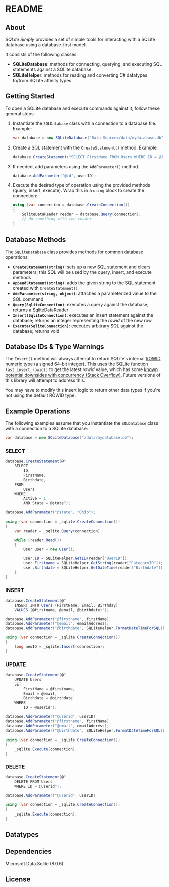 ﻿# README

## About

_SQLite Simply_ provides a set of simple tools for interacting with a SQLite database using a database-first model.

It consists of the following classes:

* **SQLiteDatabase**: methods for connecting, querying, and executing SQL statements against a SQLite database
* **SQLiteHelper**: methods for reading and converting C# datatypes to/from SQLite affinity types

## Getting Started

To open a SQLite database and execute commands against it, follow these general steps:

1. Instantiate the `SQLDatabase` class with a connection to a database file. Example:

	``` csharp
	var database = new SQLiteDatabase("Data Source=/data/mydatabase.db");
	```

  
2. Create a SQL statement with the `CreateStatement()` method. Example:

	``` csharp
	database.CreateStatement("SELECT FirstName FROM Users WHERE ID = @id");
	```

   
3. If needed, add parameters using the `AddParameter()` method.

	``` csharp
	database.AddParameter("@id", userID);
	```


4. Execute the desired type of operation using the provided methods (query, insert, execute). Wrap this in a `using` block to create the connection:

	``` csharp
	using (var connection = database.CreateConnection())
	{
		SqliteDataReader reader = database.Query(connection);
		// do something with the reader
	}
	```

## Database Methods

The `SQLiteDatabase` class provides methods for common database operations:

* **`CreateStatement(string)`**: sets up a new SQL statement and clears parameters; this SQL will be used by the query, insert, and execute methods
* **`AppendStatement(string)`**: adds the given string to the SQL statement created with `CreateStatement()`
* **`AddParameter(string, object)`**: attaches a parameterized value to the SQL command
* **`Query(SqliteConnection)`**: executes a query against the database; returns a SqliteDataReader
* **`Insert(SqliteConnection)`**: executes an insert statement against the database; returns an integer representing the _rowid_ of the new row
* **`Execute(SqliteConnection)`**: executes arbitrary SQL against the database; returns void

## Database IDs &amp; Type Warnings

The `Insert()` method will always attempt to return SQLite's internal [ROWID numeric type](https://www.sqlite.org/rowidtable.html) (a signed 64-bit integer). This uses the SQLite function `last_insert_rowid()` to get the latest _rowid_ value, which has some [known potential downsides with concurrency (Stack Overflow)](https://stackoverflow.com/questions/2127138/how-to-retrieve-the-last-autoincremented-id-from-a-sqlite-table). Future versions of this library will attempt to address this.

You may have to modify this insert logic to return other data types if you're not using the default ROWID type.

## Example Operations

The following examples assume that you instantiate the `SQLDatabase` class with a connection to a SQLite database:

``` csharp
var database = new SQLiteDatabase("/data/mydatabase.db");
```

### SELECT

``` csharp
database.CreateStatement(@"
	SELECT
		ID,
		FirstName,
		Birthdate,
	FROM
		Users
	WHERE
		Active = 1
		AND State = @state");

database.AddParameter("@state", "Ohio");

using (var connection = _sqlite.CreateConnection())
{
    var reader = _sqlite.Query(connection);

    while (reader.Read())
    {
        User user = new User();

        user.ID = SQLiteHelper.GetID(reader["UserID"]);
        user.Firstname = SQLiteHelper.GetString(reader["CategoryID"]);
        user.Birthdate = SQLiteHelper.GetDateTime(reader["Birthdate"]);
    }
}
```

### INSERT

``` csharp
database.CreateStatement(@"
	INSERT INTO Users (FirstName, Email, Birthday)
	VALUES (@firstname, @email, @birthdate)");

database.AddParameter("@firstname", firstName);
database.AddParameter("@email", emailAddress);
database.AddParameter("@birthdate", SQLiteHelper.FormatDateTimeForSQL(birthdate));

using (var connection = _sqlite.CreateConnection())
{
    long newID = _sqlite.Insert(connection);
}
```

### UPDATE

``` csharp
database.CreateStatement(@"
	UPDATE Users
	SET
		FirstName = @firstname,
		Email = @email,
		Birthdate = @birthdate
	WHERE
		ID = @userid");

database.AddParameter("@userid", userID)
database.AddParameter("@firstname", firstName);
database.AddParameter("@email", emailAddress);
database.AddParameter("@birthdate", SQLiteHelper.FormatDateTimeForSQL(birthdate));

using (var connection = _sqlite.CreateConnection())
{
    _sqlite.Execute(connection);
}
```

### DELETE

``` csharp
database.CreateStatement(@"
	DELETE FROM Users
	WHERE ID = @userid");

database.AddParameter("@userid", userID)

using (var connection = _sqlite.CreateConnection())
{
    _sqlite.Execute(connection);
}
```

## Datatypes

## Dependencies

Microsoft.Data.Sqlite (8.0.6)

## License
